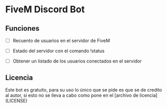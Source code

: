 # FiveM Discord Bot

## Funciones

- [ ] Recuento de usuarios en el servidor de FiveM
- [ ] Estado del servidor con el comando !status
- [ ] Obtener un listado de los usuarios conectados en el servidor


## Licencia

Este bot es gratuito, para su uso lo único que se pide es que se de credito al autor, si esto no se lleva a cabo como pone en el [archivo de licencia] (LICENSE)